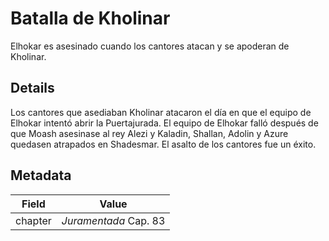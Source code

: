 # Batalla de Kholinar
Elhokar es asesinado cuando los cantores atacan y se apoderan de Kholinar.

## Details
Los cantores que asediaban Kholinar atacaron el día en que el equipo de Elhokar intentó abrir la Puertajurada. El equipo de Elhokar falló después de que Moash asesinase al rey Alezi y Kaladin, Shallan, Adolin y Azure quedasen atrapados en Shadesmar. El asalto de los cantores fue un éxito.

## Metadata
| Field | Value |
| ----- | ----- |
| chapter | *Juramentada* Cap. 83 |
